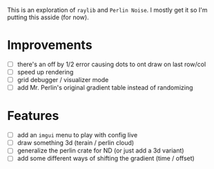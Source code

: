 This is an exploration of `raylib` and `Perlin Noise`.
I mostly get it so I'm putting this asside (for now).

# Improvements

- [ ] there's an off by 1/2 error causing dots to ont draw on last row/col
- [ ] speed up rendering
- [ ] grid debugger / visualizer mode
- [ ] add Mr. Perlin's original gradient table instead of randomizing

# Features

- [ ] add an `imgui` menu to play with config live
- [ ] draw something 3d (terain / perlin cloud)
- [ ] generalize the perlin crate for ND (or just add a 3d variant)
- [ ] add some different ways of shifting the gradient (time / offset)
